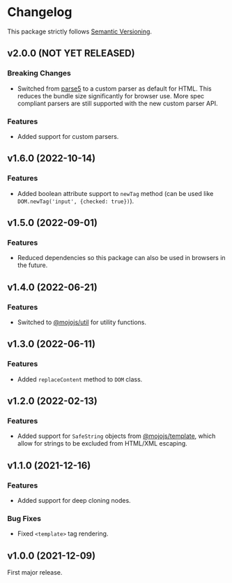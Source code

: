 
# Changelog

This package strictly follows [Semantic Versioning](https://semver.org).

## v2.0.0 (NOT YET RELEASED)

### Breaking Changes

  * Switched from [parse5](https://www.npmjs.com/package/parse5) to a custom parser as default for HTML. This reduces
    the bundle size significantly for browser use. More spec compliant parsers are still supported with the new custom
    parser API.

### Features

  * Added support for custom parsers.

## v1.6.0 (2022-10-14)

### Features

  * Added boolean attribute support to `newTag` method (can be used like `DOM.newTag('input', {checked: true})`).

## v1.5.0 (2022-09-01)

### Features

  * Reduced dependencies so this package can also be used in browsers in the future.

## v1.4.0 (2022-06-21)

### Features

  * Switched to [@mojojs/util](https://www.npmjs.com/package/@mojojs/util) for utility functions.

## v1.3.0 (2022-06-11)

### Features

  * Added `replaceContent` method to `DOM` class.

## v1.2.0 (2022-02-13)

### Features

  * Added support for `SafeString` objects from [@mojojs/template](https://www.npmjs.com/package/@mojojs/template),
    which allow for strings to be excluded from HTML/XML escaping.

## v1.1.0 (2021-12-16)

### Features

  * Added support for deep cloning nodes.

### Bug Fixes

  * Fixed `<template>` tag rendering.

## v1.0.0 (2021-12-09)

First major release.
